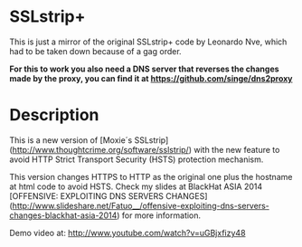 SSLstrip+
========

This is just a mirror of the original SSLstrip+ code by Leonardo Nve, which had to be taken down because of a gag order.

**For this to work you also need a DNS server that reverses the changes made by the proxy, you can find it at https://github.com/singe/dns2proxy**

Description
===========

This is a new version of [Moxie´s SSLstrip] (http://www.thoughtcrime.org/software/sslstrip/) with the new feature to avoid HTTP Strict Transport Security (HSTS) protection mechanism.  

This version changes HTTPS to HTTP as the original one plus the hostname at html code to avoid HSTS. Check my slides at BlackHat ASIA 2014 [OFFENSIVE: EXPLOITING DNS SERVERS CHANGES] (http://www.slideshare.net/Fatuo__/offensive-exploiting-dns-servers-changes-blackhat-asia-2014) for more information.  

Demo video at: http://www.youtube.com/watch?v=uGBjxfizy48
